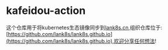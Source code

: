 # kafeidou-action

这个仓库用于将kubernetes生态镜像同步到[lank8s.cn](https://lank8s.cn),组织仓库位于:[https://github.com/lank8s/lank8s.github.io](https://github.com/lank8s/lank8s.github.io),欢迎分享任何想法!